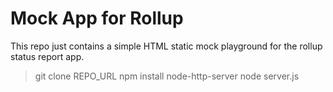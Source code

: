 # Mock App for Rollup

This repo just contains a simple HTML static mock playground for the rollup status report app.

> git clone REPO_URL
> npm install node-http-server
> node server.js
